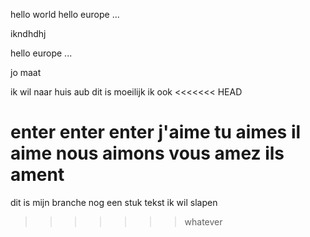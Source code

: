 hello world
hello europe ...


ikndhdhj

hello europe ...

jo maat


ik wil naar huis aub 
dit is moeilijk
ik ook
<<<<<<< HEAD




enter enter enter 
j'aime 
tu aimes 
il aime
nous aimons 
vous amez
ils ament 
=======
dit is mijn branche
nog een stuk tekst
ik wil slapen
>>>>>>> whatever
